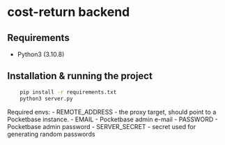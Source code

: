 # cost-return backend

## Requirements

- Python3 (3.10.8)

## Installation & running the project

```bash
    pip install -r requirements.txt
    python3 server.py
```

Required envs:
    - REMOTE_ADDRESS - the proxy target, should point to a Pocketbase instance.
    - EMAIL - Pocketbase admin e-mail
    - PASSWORD - Pocketbase admin password
    - SERVER_SECRET - secret used for generating random passwords
